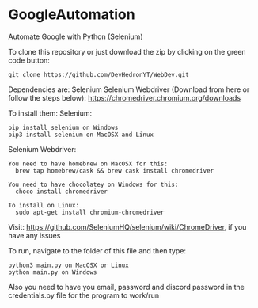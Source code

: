 # GoogleAutomation
Automate Google with Python (Selenium)

To clone this repository or just download the zip by clicking on the green code button:
  
    git clone https://github.com/DevHedronYT/WebDev.git

Dependencies are:
  Selenium
  Selenium Webdriver (Download from here or follow the steps below): https://chromedriver.chromium.org/downloads 
  
To install them:
  Selenium:
    
    pip install selenium on Windows
    pip3 install selenium on MacOSX and Linux
  
  Selenium Webdriver:
    
    You need to have homebrew on MacOSX for this:
      brew tap homebrew/cask && brew cask install chromedriver
      
    You need to have chocolatey on Windows for this:
      choco install chromedriver
     
    To install on Linux:
      sudo apt-get install chromium-chromedriver
      
     
Visit:    https://github.com/SeleniumHQ/selenium/wiki/ChromeDriver,    if you have any issues


To run, navigate to the folder of this file and then type:

    python3 main.py on MacOSX or Linux
    python main.py on Windows
  
Also you need to have you email, password and discord password in the credentials.py file for the program to work/run



  
